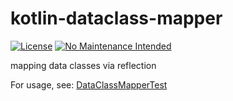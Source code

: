 # kotlin-dataclass-mapper

[![License](https://img.shields.io/badge/License-Apache%202.0-blue.svg)](LICENSE)
[![No Maintenance Intended](http://unmaintained.tech/badge.svg)](http://unmaintained.tech/)

mapping data classes via reflection


For usage, see: [DataClassMapperTest](https://github.com/jangalinski/kotlin-dataclass-mapper/blob/master/src/test/kotlin/DataClassMapperTest.kt)
